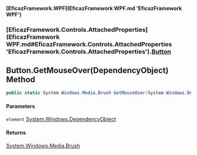 #### [EficazFramework.WPF](EficazFramework WPF.md 'EficazFramework WPF')
### [EficazFramework.Controls.AttachedProperties](EficazFramework WPF.md#EficazFramework.Controls.AttachedProperties 'EficazFramework.Controls.AttachedProperties').[Button](EficazFramework.Controls.AttachedProperties/Button.md 'EficazFramework.Controls.AttachedProperties.Button')

## Button.GetMouseOver(DependencyObject) Method

```csharp
public static System.Windows.Media.Brush GetMouseOver(System.Windows.DependencyObject element);
```
#### Parameters

<a name='EficazFramework.Controls.AttachedProperties.Button.GetMouseOver(System.Windows.DependencyObject).element'></a>

`element` [System.Windows.DependencyObject](https://docs.microsoft.com/en-us/dotnet/api/System.Windows.DependencyObject 'System.Windows.DependencyObject')

#### Returns
[System.Windows.Media.Brush](https://docs.microsoft.com/en-us/dotnet/api/System.Windows.Media.Brush 'System.Windows.Media.Brush')
